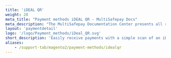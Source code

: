 ```yaml
---
title: 'iDEAL QR'
weight: 20
meta_title: "Payment methods iDEAL QR - MultiSafepay Docs"
meta_description: "The MultiSafepay Documentation Center presents all relevant information about our Plugins and API. You can also find support pages for payment methods, tools and general questions as well as the contact details of our Support and Integration Teams."
layout: 'paymentdetail'
logo: '/logo/Payment_methods/iDeal_QR.svg' 
short_description: 'Easily receive payments with a simple scan of an iDEAL QR code.'
aliases:
    - /support-tab/magento2/payment-methods/idealqr
---
```

